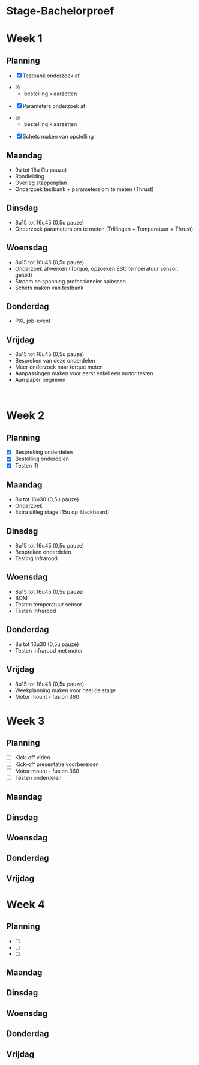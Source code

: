 # Stage-Bachelorproef

# Week 1
## Planning
- [x]	Testbank onderzoek af 
- [x]	+ bestelling klaarzetten

- [x]	Parameters onderzoek af
- [x]	+ bestelling klaarzetten

- [x]	Schets maken van opstelling


## Maandag
- 9u tot 18u (1u pauze)
- Rondleiding
- Overleg stappenplan
- Onderzoek testbank + parameters om te meten (Thrust)


## Dinsdag
- 8u15 tot 16u45 (0,5u pauze)
- Onderzoek parameters om te meten (Trillingen + Temperatuur + Thrust)


## Woensdag
- 8u15 tot 16u45 (0,5u pauze)
- Onderzoek afwerken (Torque, opzoeken ESC temperatuur sensor, geluid)
- Stroom en spanning professioneler oplossen
- Schets maken van testbank


## Donderdag
- PXL job-event


## Vrijdag
- 8u15 tot 16u45 (0,5u pauze)
- Bespreken van deze onderdelen
- Meer onderzoek naar torque meten
- Aanpassingen maken voor eerst enkel één motor testen
- Aan paper beginnen
  

 
# Week 2
## Planning
- [x]	Bespreking onderdelen
- [x]	Bestelling onderdelen
- [x]   Testen IR 

## Maandag
- 8u tot 16u30 (0,5u pauze)
- Onderzoek
- Extra uitleg stage (15u op Blackboard)


## Dinsdag
- 8u15 tot 16u45 (0,5u pauze)
- Bespreken onderdelen 
- Testing infrarood


## Woensdag
- 8u15 tot 16u45 (0,5u pauze)
- BOM
- Testen temperatuur sensor
- Testen infrarood


## Donderdag
- 8u tot 16u30 (0,5u pauze)
- Testen infrarood met motor

## Vrijdag
- 8u15 tot 16u45 (0,5u pauze)
- Weekplanning maken voor heel de stage
- Motor mount - fusion 360



# Week 3
## Planning
- [ ]	Kick-off video
- [ ]	Kick-off presentatie voorbereiden
- [ ]   Motor mount - fusion 360
- [ ]   Testen onderdelen

## Maandag

## Dinsdag

## Woensdag

## Donderdag

## Vrijdag



# Week 4
## Planning
- [ ]	
- [ ]	
- [ ]   

## Maandag

## Dinsdag

## Woensdag

## Donderdag

## Vrijdag